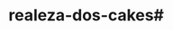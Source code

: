 ﻿# realeza-dos-cakes#
 
 
 
 <img align="center" src="https://uploaddeimagens.com.br/imagens/s1Oeads" alt="">


